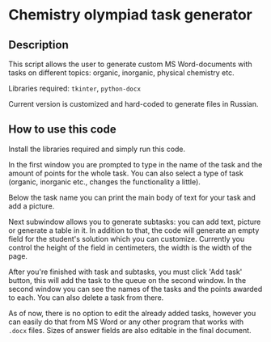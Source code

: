 # Chemistry olympiad task generator

## Description

This script allows the user to generate custom MS Word-documents with tasks on different topics: organic, inorganic, physical chemistry etc.

Libraries required: `tkinter`, `python-docx`

Current version is customized and hard-coded to generate files in Russian. 

## How to use this code

Install the libraries required and simply run this code. 

In the first window you are prompted to type in the name of the task and the amount of points for the whole task. You can also select a type of task (organic, inorganic etc., changes the functionality a little).

Below the task name you can print the main body of text for your task and add a picture. 

Next subwindow allows you to generate subtasks: you can add text, picture or generate a table in it. In addition to that, the code will generate an empty field for the student's solution which you can customize. Currently you control the height of the field in centimeters, the width is the width of the page. 

After you're finished with task and subtasks, you must click 'Add task' button, this will add the task to the queue on the second window. In the second window you can see the names of the tasks and the points awarded to each. You can also delete a task from there.

As of now, there is no option to edit the already added tasks, however you can easily do that from MS Word or any other program that works with `.docx` files. Sizes of answer fields are also editable in the final document.


